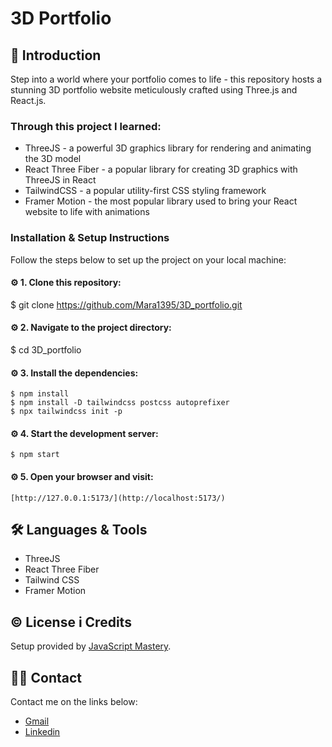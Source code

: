 # 3D Portfolio

## 📄 Introduction

Step into a world where your portfolio comes to life - this repository hosts a stunning 3D portfolio website meticulously crafted using Three.js and React.js. 


### Through this project I learned:
* ThreeJS - a powerful 3D graphics library for rendering and animating the 3D model
* React Three Fiber - a popular library for creating 3D graphics with ThreeJS in React
* TailwindCSS - a popular utility-first CSS styling framework
* Framer Motion - the most popular library used to bring your React website to life with animations 

### Installation & Setup Instructions
Follow the steps below to set up the project on your local machine:

#### ⚙️ 1. Clone this repository:
   $ git clone https://github.com/Mara1395/3D_portfolio.git
   
#### ⚙️ 2. Navigate to the project directory:
   $ cd 3D_portfolio

#### ⚙️ 3. Install the dependencies:
    $ npm install
    $ npm install -D tailwindcss postcss autoprefixer
    $ npx tailwindcss init -p
    
#### ⚙️ 4. Start the development server:
    $ npm start

#### ⚙️ 5. Open your browser and visit:
    [http://127.0.0.1:5173/](http://localhost:5173/)


## 🛠 Languages & Tools
* ThreeJS
* React Three Fiber
* Tailwind CSS
* Framer Motion


## ©️ License i Credits
Setup provided by [JavaScript Mastery](https://github.com/adrianhajdin/).

## ✍🏻 Contact
Contact me on the links below:
* <a href="mailto:jelcic.marija@gmail.com">Gmail</a>
* [Linkedin](https://www.linkedin.com/in/marija-jel%C4%8Di%C4%87-1b958a24a)
